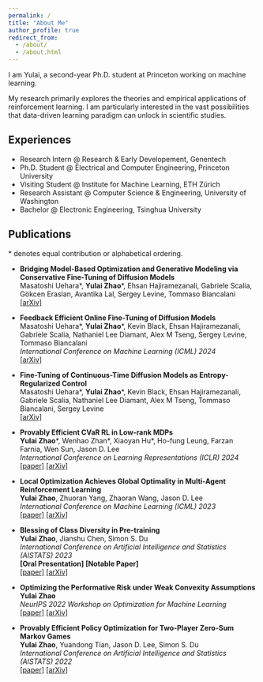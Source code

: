 ```yaml
---
permalink: /
title: "About Me"
author_profile: true
redirect_from: 
  - /about/
  - /about.html
---
```


I am Yulai, a second-year Ph.D. student at Princeton working on machine learning.  
<!-- For more details about my academic background, please visit my [[departmental page]](https://ece.princeton.edu/people/yulai-zhao).   -->

My research primarily explores the theories and empirical applications of reinforcement learning. I am particularly interested in the vast possibilities that data-driven learning paradigm can unlock in scientific studies.

## Experiences

- Research Intern @ Research & Early Developement, Genentech
- Ph.D. Student @ Electrical and Computer Engineering, Princeton University
- Visiting Student @ Institute for Machine Learning, ETH Zürich
- Research Assistant @ Computer Science & Engineering, University of Washington
- Bachelor @ Electronic Engineering, Tsinghua University

## Publications

\* denotes equal contribution or alphabetical ordering.

- **Bridging Model-Based Optimization and Generative Modeling via Conservative Fine-Tuning of Diffusion Models**  
  Masatoshi Uehara\*, **Yulai Zhao**\*, Ehsan Hajiramezanali, Gabriele Scalia, Gökcen Eraslan, Avantika Lal, Sergey Levine, Tommaso Biancalani  
  [[arXiv]](https://arxiv.org/abs/2405.19673)  

- **Feedback Efficient Online Fine-Tuning of Diffusion Models**  
  Masatoshi Uehara\*, **Yulai Zhao**\*, Kevin Black, Ehsan Hajiramezanali, Gabriele Scalia, Nathaniel Lee Diamant, Alex M Tseng, Sergey Levine, Tommaso Biancalani  
  *International Conference on Machine Learning (ICML) 2024*  
  [[arXiv]](https://arxiv.org/abs/2402.16359)

- **Fine-Tuning of Continuous-Time Diffusion Models as Entropy-Regularized Control**  
  Masatoshi Uehara\*, **Yulai Zhao**\*, Kevin Black, Ehsan Hajiramezanali, Gabriele Scalia, Nathaniel Lee Diamant, Alex M Tseng, Tommaso Biancalani, Sergey Levine  
  [[arXiv]](https://arxiv.org/abs/2402.15194)  

- **Provably Efficient CVaR RL in Low-rank MDPs**  
  **Yulai Zhao**\*, Wenhao Zhan\*, Xiaoyan Hu\*, Ho-fung Leung, Farzan Farnia, Wen Sun, Jason D. Lee  
  *International Conference on Learning Representations (ICLR) 2024*  
  [[paper]](https://openreview.net/forum?id=9x6yrFAPnx) [[arXiv]](https://arxiv.org/abs/2311.11965)  

- **Local Optimization Achieves Global Optimality in Multi-Agent Reinforcement Learning**  
  **Yulai Zhao**, Zhuoran Yang, Zhaoran Wang, Jason D. Lee  
  *International Conference on Machine Learning (ICML) 2023*  
  [[paper]](https://proceedings.mlr.press/v202/zhao23j.html) [[arXiv]](https://arxiv.org/abs/2305.04819)  

- **Blessing of Class Diversity in Pre-training**  
  **Yulai Zhao**, Jianshu Chen, Simon S. Du  
  *International Conference on Artificial Intelligence and Statistics (AISTATS) 2023*  
  **[Oral Presentation] [Notable Paper]**  
  [[paper]](https://proceedings.mlr.press/v206/zhao23a.html) [[arXiv]](https://arxiv.org/abs/2209.03447)  

- **Optimizing the Performative Risk under Weak Convexity Assumptions**  
  **Yulai Zhao**  
  *NeurIPS 2022 Workshop on Optimization for Machine Learning*  
  [[paper]](https://openreview.net/forum?id=Ut_vApkulkk) [[arXiv]](https://arxiv.org/abs/2209.00771)

- **Provably Efficient Policy Optimization for Two-Player Zero-Sum Markov Games**  
  **Yulai Zhao**, Yuandong Tian, Jason D. Lee, Simon S. Du  
  *International Conference on Artificial Intelligence and Statistics (AISTATS) 2022*  
  [[paper]](https://proceedings.mlr.press/v151/zhao22b.html) [[arXiv]](https://arxiv.org/abs/2102.08903)  
  